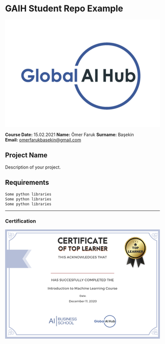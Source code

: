# GAIH Student Repo Example
![](img/logo.png)

**Course Date:** 15.02.2021 
**Name:** Ömer Faruk
**Surname:** Başekin  
**Email:** omerfarukbasekin@gmail.com  

## Project Name
Description of your project.

## Requirements
```
Some python libraries
Some python libraries
Some python libraries
```
---

### Certification
![](img/certificate_ex.png)

